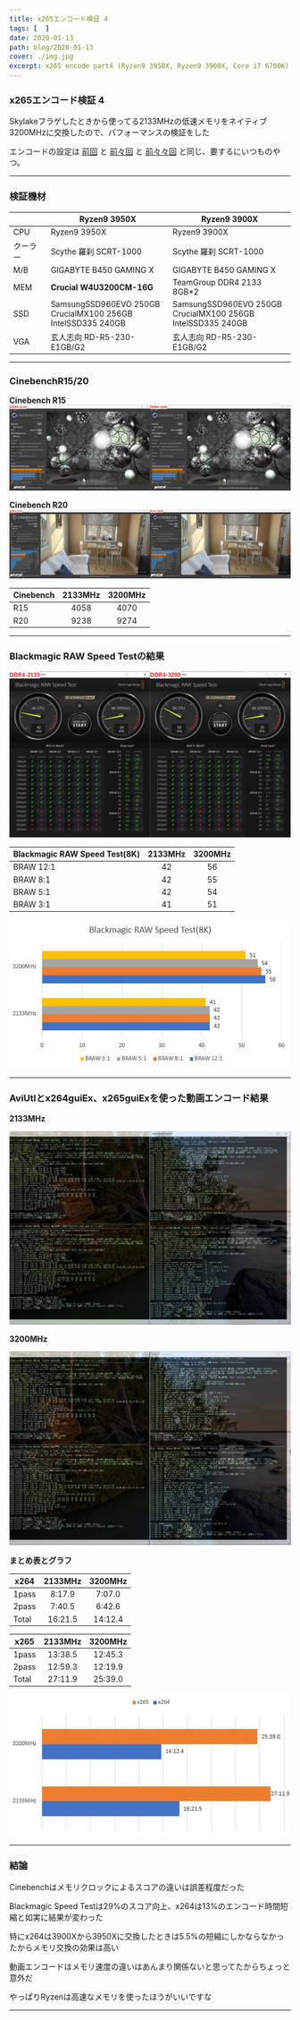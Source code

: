 ```yaml
---
title: x265エンコード検証 4
tags: [  ]
date: 2020-01-13
path: blog/2020-01-13
cover: ./img.jpg
excerpt: x265 encode part4 (Ryzen9 3950X, Ryzen9 3900X, Core i7 6700K)
---
```


### x265エンコード検証 4

Skylakeフラゲしたときから使ってる2133MHzの低速メモリをネイティブ3200MHzに交換したので、パフォーマンスの検証をした

エンコードの設定は
[前回](/blog/2019-12-03)
と
[前々回](/blog/2019-07-08)
と
[前々々回](/blog/2019-02-14)
と同じ、要するにいつものやつ。

---

### 検証機材

|     | Ryzen9 3950X | Ryzen9 3900X|
|-----------|------------|------------|
| CPU      | Ryzen9 3950X      | Ryzen9 3900X      |
| クーラー  | Scythe 羅刹 SCRT-1000     | Scythe 羅刹 SCRT-1000    |
| M/B | GIGABYTE B450 GAMING X    | GIGABYTE B450 GAMING X    |
| MEM | **Crucial W4U3200CM-16G**    | TeamGroup DDR4 2133 8GB*2    |
| SSD | SamsungSSD960EVO 250GB<br/>CrucialMX100 256GB<br/>IntelSSD335 240GB    | SamsungSSD960EVO 250GB<br/>CrucialMX100 256GB<br/>IntelSSD335 240GB    |
| VGA | 玄人志向 RD-R5-230-E1GB/G2    | 玄人志向 RD-R5-230-E1GB/G2    |

---

### CinebenchR15/20

**Cinebench R15**
![](./img1.jpg)

**Cinebench R20**
![](./img2.jpg)

| Cinebench     |2133MHz      |3200MHz         |
|-----------|:------------:|:------------:|
| R15      | 4058	       | 4070      |
| R20      | 9238       | 9274      |

---

### Blackmagic RAW Speed Testの結果

![](./img4.jpg)

| Blackmagic RAW Speed Test(8K)     |2133MHz      |3200MHz         |
|-----------|:------------:|:------------:|
| BRAW 12:1      | 42	       | 56      |
| BRAW 8:1      | 42       | 55      |
| BRAW 5:1      | 42       | 54      |
| BRAW 3:1      | 41       | 51      |

![](./img3.jpg)

---

### AviUtlとx264guiEx、x265guiExを使った動画エンコード結果

**2133MHz**

![](./img5.jpg)

**3200MHz**

![](./img6.jpg)

**まとめ表とグラフ**

| x264     |2133MHz      |3200MHz         |
|-----------|:------------:|:------------:|
| 1pass      | 8:17.9	       | 7:07.0      |
| 2pass      | 7:40.5	       | 6:42.6      |
| Total      | 16:21.5       | 14:12.4      |

| x265     |2133MHz      |3200MHz         |
|-----------|:------------:|:------------:|
| 1pass      | 13:38.5	       | 12:45.3      |
| 2pass      | 12:59.3	       | 12:19.9      |
| Total      | 27:11.9       | 25:39.0      |

![](./img7.jpg)

---

### 結論

Cinebenchはメモリクロックによるスコアの違いは誤差程度だった

Blackmagic Speed Testは29%のスコア向上、x264は13%のエンコード時間短縮と如実に結果が変わった

特にx264は3900Xから3950Xに交換したときは5.5%の短縮にしかならなかったからメモリ交換の効果は高い

動画エンコードはメモリ速度の違いはあんまり関係ないと思ってたからちょっと意外だ

やっぱりRyzenは高速なメモリを使ったほうがいいですな

---
